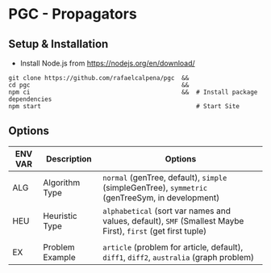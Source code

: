 # PGC - Propagators

## Setup & Installation

- Install Node.js from https://nodejs.org/en/download/

```
git clone https://github.com/rafaelcalpena/pgc  &&
cd pgc                                          &&
npm ci                                          &&  # Install package dependencies
npm start                                           # Start Site
```

## Options

| ENV VAR | Description    | Options                                                                                                        |
|---------|----------------|----------------------------------------------------------------------------------------------------------------|
| ALG     | Algorithm Type | `normal` (genTree, default),  `simple` (simpleGenTree), `symmetric` (genTreeSym, in development)               |
| HEU     | Heuristic Type | `alphabetical` (sort var names and values, default), `SMF` (Smallest Maybe First), `first` (get first tuple)    |
|         |                |                                                                                                                |
| EX      | Problem Example | `article` (problem for article, default), `diff1`, `diff2`, `australia` (graph problem)  